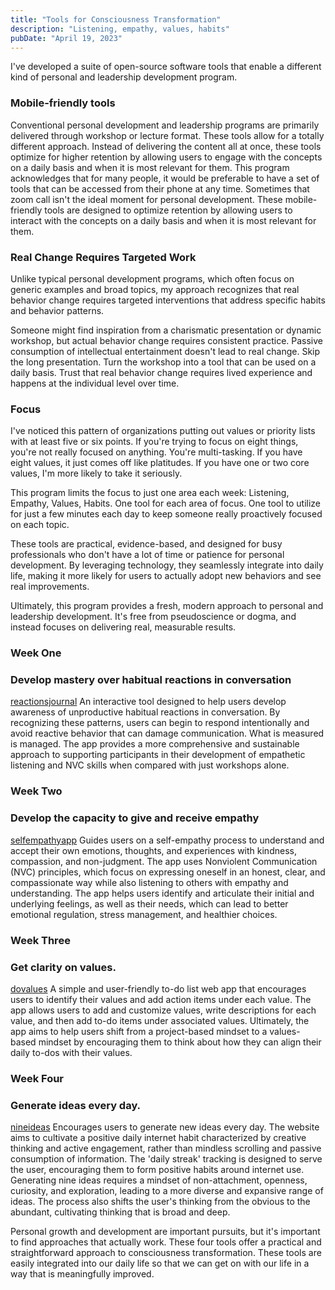 ```yaml
---
title: "Tools for Consciousness Transformation"
description: "Listening, empathy, values, habits"
pubDate: "April 19, 2023"
---
```


I've developed a suite of open-source software tools that enable a different kind of personal and leadership development program.

### Mobile-friendly tools

Conventional personal development and leadership programs are primarily delivered through workshop or lecture format. These tools allow for a totally different approach. Instead of delivering the content all at once, these tools optimize for higher retention by allowing users to engage with the concepts on a daily basis and when it is most relevant for them. This program acknowledges that for many people, it would be preferable to have a set of tools that can be accessed from their phone at any time. Sometimes that zoom call isn't the ideal moment for personal development. These mobile-friendly tools are designed to optimize retention by allowing users to interact with the concepts on a daily basis and when it is most relevant for them.

### Real Change Requires Targeted Work

Unlike typical personal development programs, which often focus on generic examples and broad topics, my approach recognizes that real behavior change requires targeted interventions that address specific habits and behavior patterns.

Someone might find inspiration from a charismatic presentation or dynamic workshop, but actual behavior change requires consistent practice. Passive consumption of intellectual entertainment doesn't lead to real change. Skip the long presentation. Turn the workshop into a tool that can be used on a daily basis. Trust that real behavior change requires lived experience and happens at the individual level over time.

### Focus

I've noticed this pattern of organizations putting out values or priority lists with at least five or six points. If you're trying to focus on eight things, you're not really focused on anything. You're multi-tasking. If you have eight values, it just comes off like platitudes. If you have one or two core values, I'm more likely to take it seriously.

This program limits the focus to just one area each week: Listening, Empathy, Values, Habits. One tool for each area of focus. One tool to utilize for just a few minutes each day to keep someone really proactively focused on each topic.

These tools are practical, evidence-based, and designed for busy professionals who don't have a lot of time or patience for personal development. By leveraging technology, they seamlessly integrate into daily life, making it more likely for users to actually adopt new behaviors and see real improvements.

Ultimately, this program provides a fresh, modern approach to personal and leadership development. It's free from pseudoscience or dogma, and instead focuses on delivering real, measurable results.

### Week One

### Develop mastery over habitual reactions in conversation

[reactionsjournal](https://josephrmartinez.github.io/reactionsjournal/)
An interactive tool designed to help users develop awareness of unproductive habitual reactions in conversation. By recognizing these patterns, users can begin to respond intentionally and avoid reactive behavior that can damage communication. What is measured is managed. The app provides a more comprehensive and sustainable approach to supporting participants in their development of empathetic listening and NVC skills when compared with just workshops alone.

### Week Two

### Develop the capacity to give and receive empathy

[selfempathyapp](https://selfempathy.app/)
Guides users on a self-empathy process to understand and accept their own emotions, thoughts, and experiences with kindness, compassion, and non-judgment. The app uses Nonviolent Communication (NVC) principles, which focus on expressing oneself in an honest, clear, and compassionate way while also listening to others with empathy and understanding. The app helps users identify and articulate their initial and underlying feelings, as well as their needs, which can lead to better emotional regulation, stress management, and healthier choices.

### Week Three

### Get clarity on values.

[dovalues](https://dovalues.app/)
A simple and user-friendly to-do list web app that encourages users to identify their values and add action items under each value. The app allows users to add and customize values, write descriptions for each value, and then add to-do items under associated values. Ultimately, the app aims to help users shift from a project-based mindset to a values-based mindset by encouraging them to think about how they can align their daily to-dos with their values.

### Week Four

### Generate ideas every day.

[nineideas](https://nineideas.net/)
Encourages users to generate new ideas every day. The website aims to cultivate a positive daily internet habit characterized by creative thinking and active engagement, rather than mindless scrolling and passive consumption of information. The 'daily streak' tracking is designed to serve the user, encouraging them to form positive habits around internet use. Generating nine ideas requires a mindset of non-attachment, openness, curiosity, and exploration, leading to a more diverse and expansive range of ideas. The process also shifts the user's thinking from the obvious to the abundant, cultivating thinking that is broad and deep.

Personal growth and development are important pursuits, but it's important to find approaches that actually work. These four tools offer a practical and straightforward approach to consciousness transformation. These tools are easily integrated into our daily life so that we can get on with our life in a way that is meaningfully improved.
